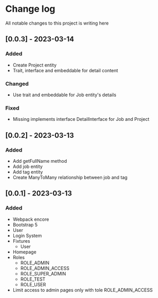 # Change log
All notable changes to this project is writing here

## [0.0.3] - 2023-03-14

### Added
- Create Project entity
- Trait, interface and embeddable for detail content

### Changed
- Use trait and embeddable for Job entity's details

### Fixed
- Missing implements interface DetailInterface for Job and Project

## [0.0.2] - 2023-03-13

### Added
- Add getFullName method
- Add job entity
- Add tag entity
- Create ManyToMany relationship between job and tag

## [0.0.1] - 2023-03-13

### Added
- Webpack encore
- Bootstrap 5
- User
- Login System
- Fixtures
  - User
- Homepage
- Roles
  - ROLE_ADMIN
  - ROLE_ADMIN_ACCESS
  - ROLE_SUPER_ADMIN
  - ROLE_TEST
  - ROLE_USER
- Limit access to admin pages only with tole ROLE_ADMIN_ACCESS